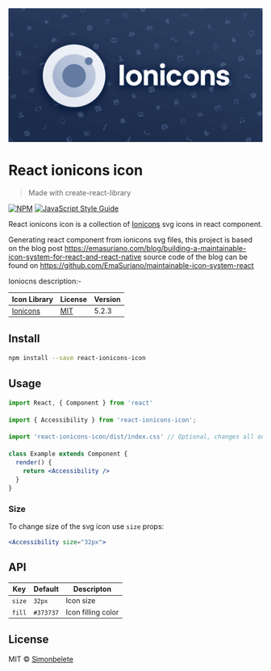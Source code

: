 <!-- Alignment options!!!!! -->
<img align="center"  src="ionicons-og-image.png">

# React ionicons icon

> Made with create-react-library

[![NPM](https://img.shields.io/npm/v/react-ionicons-icon.svg)](https://www.npmjs.com/package/react-ionicons-icon) [![JavaScript Style Guide](https://img.shields.io/badge/code_style-standard-brightgreen.svg)](https://standardjs.com)

React ionicons icon is a collection of [Ionicons](ioniconlink) svg icons in react component.

Generating react component from ionicons svg files, this project is based on the blog post https://emasuriano.com/blog/building-a-maintainable-icon-system-for-react-and-react-native source code of the blog can be found on https://github.com/EmaSuriano/maintainable-icon-system-react

Ioniocns description:- 

|Icon Library|License|Version|
|---|---|---|
|[Ionicons](ioniconlink)|[MIT](ioniconlicenselink)|5.2.3|

## Install

```bash
npm install --save react-ionicons-icon
```

## Usage

```jsx
import React, { Component } from 'react'

import { Accessibility } from 'react-ionicons-icon';

import 'react-ionicons-icon/dist/index.css' // Optional, changes all outlined svg strock color

class Example extends Component {
  render() {
    return <Accessibility />
  }
}
```

### Size

To change size of the svg icon use `size` props:

```jsx
<Accessibility size="32px">
```

## API

|Key|Default|Descripton|
|---|---|---|
|`size`|`32px`|Icon size|
|`fill`|`#373737`|Icon filling color|

## License

MIT © [Simonbelete](https://github.com/Simonbelete)


[ioniconlink]: https://ionicons.com/
[ioniconlicenselink]: https://github.com/ionic-team/ionicons/blob/master/LICENSE